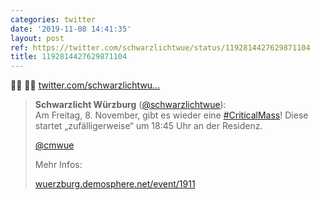 ```yaml
---
categories: twitter
date: '2019-11-08 14:41:35'
layout: post
ref: https://twitter.com/schwarzlichtwue/status/1192814427629871104
title: 1192814427629871104
---
```

🚴‍♀️ 🚴‍♂️ [twitter.com/schwarzlichtwu…](https://twitter.com/schwarzlichtwue/status/1190610256927309826)
> <b>Schwarzlicht Würzburg</b> ([@schwarzlichtwue](https://twitter.com/schwarzlichtwue)):  
>Am Freitag, 8. November, gibt es wieder eine [#CriticalMass](/t/criticalmass)! Diese startet „zufälligerweise“ um 18:45 Uhr an der Residenz.  
>  
>  
>  
>[@cmwue](https://twitter.com/cmwue)  
>  
>  
>  
>Mehr Infos:  
>  
>[wuerzburg.demosphere.net/event/1911](https://wuerzburg.demosphere.net/event/1911)  

